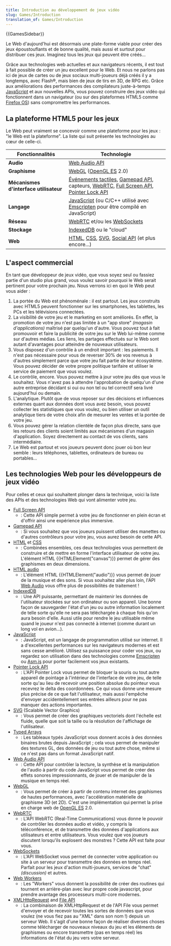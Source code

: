 ```yaml
---
title: Introduction au développement de jeux vidéo
slug: Games/Introduction
translation_of: Games/Introduction
---
```


{{GamesSidebar}}

Le Web d'aujourd'hui est désormais une plate-forme viable pour créer des jeux époustouflants et de bonne qualité, mais aussi et surtout pour distribuer ces jeux. Imaginez tous les jeux qui peuvent être créés...

Grâce aux technologies web actuelles et aux navigateurs récents, il est tout à fait possible de créer un jeu excellent pour le Web. Et nous ne parlons pas ici de jeux de cartes ou de jeux sociaux multi-joueurs déjà créés il y a longtemps, avec Flash®, mais bien de jeux de tirs en 3D, de RPG etc. Grâce aux améliorations des performances des compilateurs juste-à-temps [JavaScript](/fr/docs/JavaScript) et aux nouvelles APIs, vous pouvez construire des jeux vidéo qui fonctionnent dans un navigateur (ou sur des plateformes HTML5 comme [Firefox OS](/fr/docs/Mozilla/Firefox_OS)) sans compromettre les performances.

## La plateforme HTML5 pour les jeux

Le Web peut vraiment se concevoir comme une plateforme pour les jeux : "le Web est la plateforme". La liste qui suit présente les technologies au cœur de celle-ci.

| Fonctionnalités                        | Technologie                                                                                                                                                                                                                                                               |
| -------------------------------------- | ------------------------------------------------------------------------------------------------------------------------------------------------------------------------------------------------------------------------------------------------------------------------- |
| **Audio**                              | [Web Audio API](/fr/docs/Web/API/Web_Audio_API)                                                                                                                                                                                                                           |
| **Graphisme**                          | [WebGL](/fr/docs/WebGL) ([OpenGL ES](http://www.khronos.org/opengles/) 2.0)                                                                                                                                                                                               |
| **Mécanismes d'interface utilisateur** | [Événements tactiles](/fr/docs/Web/Guide/DOM/Events/Touch_events), [Gamepad API](/fr/docs/Web/Guide/API/Gamepad), capteurs, [WebRTC](/fr/docs/WebRTC), [Full Screen API](/fr/docs/Web/Guide/DOM/Using_full_screen_mode), [Pointer Lock API](/fr/docs/WebAPI/Pointer_Lock) |
| **Langage**                            | [JavaScript](/fr/docs/JavaScript) (ou C/C++ utilisé avec [Emscripten](https://github.com/kripken/emscripten/wiki) pour être compilé en JavaScript)                                                                                                                        |
| **Réseau**                             | [WebRTC](/fr/docs/WebRTC) et/ou les [WebSockets](/fr/docs/WebSockets)                                                                                                                                                                                                     |
| **Stockage**                           | [IndexedDB](/fr/docs/IndexedDB) ou le "cloud"                                                                                                                                                                                                                             |
| **Web**                                | [HTML](/fr/docs/Web/HTML), [CSS](/fr/docs/Web/CSS), [SVG](/fr/docs/SVG), [Social API](/fr/docs/Social_API) (et plus encore...)                                                                                                                                            |

## L'aspect commercial

En tant que développeur de jeux vidéo, que vous soyez seul ou fassiez partie d'un studio plus grand, vous voulez savoir pourquoi le Web serait pertinent pour votre prochain jeu. Nous verrons ici en quoi le Web peut vous aider :

1. La portée du Web est phénoménale : il est partout. Les jeux construits avec HTML5 peuvent fonctionner sur les smartphones, les tablettes, les PCs et les télévisions connectées.
2. La visibilité de votre jeu et le marketing en sont améliorés. En effet, la promotion de votre jeu n'est pas limitée à un "app store" _(magasin d'applications)_ maîtrisé par quelqu'un d'autre. Vous pouvez tout à fait promouvoir et faire la publicité de votre jeu sur le Web lui-même comme sur d'autres médias. Les liens, les partages effectués sur le Web sont autant d'avantages pour atteindre de nouveaux utilisateurs.
3. Vous disposez d'un contrôle à un endroit important : les paiements. Il n'est pas nécessaire pour vous de reverser 30% de vos revenus à d'autres simplement parce que votre jeu fait partie de leur écosystème. Vous pouvez décider de votre propre politique tarifaire et utiliser le service de paiement que vous voulez.
4. Le contrôle, encore. Vous pouvez mettre à jour votre jeu dès que vous le souhaitez. Vous n'avez pas à attendre l'approbation de quelqu'un d'une autre entreprise décidant si oui ou non tel ou tel correctif sera livré aujourd'hui ou demain.
5. L'analytique. Plutôt que de vous reposer sur des décisions et influences externes quant aux données dont vous avez besoin, vous pouvez collecter les statistiques que vous voulez, ou bien utiliser un outil analytique tiers de votre choix afin de mesurer les ventes et la portée de votre jeu.
6. Vous pouvez gérer la relation clientèle de façon plus directe, sans que les retours des clients soient limités aux mécanismes d'un magasin d'application. Soyez directement au contact de vos clients, sans intermédiaire.
7. Le Web est partout et vos joueurs peuvent donc jouer où bon leur semble : leurs téléphones, tablettes, ordinateurs de bureau ou portables...

## Les technologies Web pour les développeurs de jeux vidéo

Pour celles et ceux qui souhaitent plonger dans la technique, voici la liste des APIs et des technologies Web qui vont alimenter votre jeu.

- [Full Screen API](/fr/docs/Web/Guide/DOM/Using_full_screen_mode)
  - : Cette API simple permet à votre jeu de fonctionner en plein écran et d'offrir ainsi une expérience plus immersive.
- [Gamepad API](/fr/docs/Web/Guide/API/Gamepad)
  - : Si vous souhaitez que vos joueurs puissent utiliser des manettes ou d'autres contrôleurs pour votre jeu, vous aurez besoin de cette API.
- [HTML](/fr/docs/Web/HTML) et [CSS](/fr/docs/Web/CSS)
  - : Combinées ensembles, ces deux technologies vous permettent de construire et de mettre en forme l'interface utilisateur de votre jeu. L'élément HTML {{HTMLElement("canvas")}} permet de gérer des graphismes en deux dimensions.
- [HTML audio](/fr/docs/Web/HTML/Element/audio)
  - : L'élément HTML {{HTMLElement("audio")}} vous permet de jouer de la musique et des sons. Si vous souhaitez aller plus loin, l'API [Web Audio](/fr/docs/Web/API/Web_Audio_API) vous offre plus de possibilités de traitement !
- [IndexedDB](/fr/docs/Web/API/API_IndexedDB)
  - : Une API puissante, permettant de maintenir les données de l'utilsateur stockées sur son ordinateur ou son appareil. Une bonne façon de sauvegarder l'état d'un jeu ou autre information localement de telle sorte qu'elle ne sera pas téléchargée à chaque fois qu'on aura besoin d'elle. Aussi utile pour rendre le jeu utilisable même quand le joueur n'est pas connecté à internet (comme durant un long vol en avion...).
- [JavaScript](/fr/docs/Web/JavaScript)
  - : JavaScript, est un langage de programmation utilisé sur internet. Il a d'excellentes performances sur les navigateurs modernes et est sans cesse amélioré. Utilisez sa puissance pour coder vos jeux, ou regardez son utilisation dans des technologies comme [Emscripten](https://github.com/kripken/emscripten/wiki) ou [Asm.js](http://asmjs.org/spec/latest/) pour porter facilement vos jeux existants.
- [Pointer Lock API](/fr/docs/WebAPI/Pointer_Lock)
  - : L'API Pointer Lock vous permet de bloquer la souris ou tout autre appareil de pointage à l'intérieur de l'interface de votre jeu, de telle sorte qu'au lieu de recevoir une position absolue du pointeur vous recevrez le delta des coordonnées. Ce qui vous donne une mesure plus précise de ce que fait l'utilisateur, mais aussi l'empêche d'envoyer accidentellement ses entrées ailleurs pour ne pas manquer des actions importantes.
- [SVG](/fr/docs/Web/SVG) (Scalable Vector Graphics)
  - : Vous permet de créer des graphiques vectoriels dont l'échelle est fluide, quelle que soit la taille ou la résolution de l'affichage de l'utilisateur.
- [Typed Arrays](/fr/docs/Web/JavaScript/Tableaux_typ%C3%A9s)
  - : Les tableaux typés JavaScript vous donnent accès à des données binaires brutes depuis JavaScript ; cela vous permet de manipuler des textures GL, des données de jeu ou tout autre chose, même si ce n'est pas dans un format JavaScript natif.
- [Web Audio API](/fr/docs/Web/API/Web_Audio_API)
  - : Cette API pour contrôler la lecture, la synthèse et la manipulation de l'audio à partir du code JavaScript vous permet de créer des effets sonores impressionnants, de jouer et de manipuler de la musique en temps réel.
- [WebGL](/fr/docs/Web/API/WebGL_API)
  - : Vous permet de créer à partir de contenu internet des graphismes de hautes performances, avec l'accélération matérielle de graphisme 3D (et 2D). C'est une implémentation qui permet la prise en charge web de [OpenGL ES](http://www.khronos.org/opengles/) 2.0.
- [WebRTC](/fr/docs/Web/API/WebRTC_API)
  - : L'API WebRTC (Real-Time Communications) vous donne le pouvoir de contrôler les données audio et vidéo, y compris la téléconférence, et de transmettre des données d'applications aux utilisateurs et entre utilisateurs. Vous voulez que vos joueurs discutent lorsqu'ils explosent des monstres ? Cette API est faite pour vous.
- [WebSockets](/fr/docs/WebSockets)
  - : L'API WebSocket vous permet de connecter votre application ou site à un serveur pour transmettre des données en temps réel. Parfait pour les jeux d'action multi-joueurs, services de "chat" _(discussion)_ et autres.
- [Web Workers](/fr/docs/Utilisation_des_web_workers)
  - : Les "Workers" vous donnent la possibilité de créer des routines qui tournent en arrière-plan avec leur propre code javascript, pour prendre avantage des processeurs multi-core modernes.
- [XMLHttpRequest](/fr/docs/Web/API/XMLHttpRequest) and [File API](/fr/docs/Web/API/API_fichier_systeme)
  - : La combinaison de XMLHttpRequest et de l'API File vous permet d'envoyer et de recevoir toutes les sortes de données que vous voulez (ne vous fiez pas au "XML" dans son nom !) depuis un serveur Web. Il s'agit d'une bonne façon de réaliser diverses choses comme télécharger de nouveaux niveaux du jeu et les éléments de graphismes ou encore transmettre (pas en temps réel) les informations de l'état du jeu vers votre serveur.
